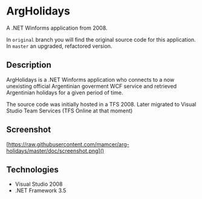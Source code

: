 # ArgHolidays

A .NET Winforms application from 2008.

In `original` branch you will find the original source code for this application. In `master` an upgraded, refactored version.

## Description

ArgHolidays is a .NET Winforms application who connects to a now unexisting official Argentinian goverment WCF service and retrieved Argentinian holidays for a given period of time.

The source code was initially hosted in a TFS 2008. Later migrated to Visual Studio Team Services (TFS Online at that moment)

## Screenshot

[https://raw.githubusercontent.com/mamcer/arg-holidays/master/doc/screenshot.png]()

## Technologies

- Visual Studio 2008
- .NET Framework 3.5
